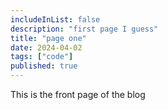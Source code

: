 ```yaml
---
includeInList: false
description: "first page I guess"
title: "page one"
date: 2024-04-02
tags: ["code"]
published: true
---
```


This is the front page of the blog
